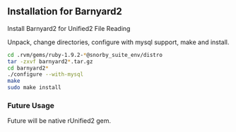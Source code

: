 ## Installation for Barnyard2

Install Barnyard2 for Unified2 File Reading

Unpack, change directories, configure with mysql support, make and install. 

```bash
cd .rvm/gems/ruby-1.9.2-*@snorby_suite_env/distro
tar -zxvf barnyard2*.tar.gz
cd barnyard2*
./configure --with-mysql
make
sudo make install
```

### Future Usage

Future will be native rUnified2 gem.

